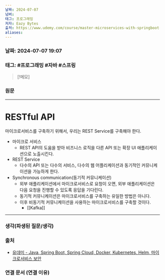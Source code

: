 ```yaml
---
날짜: 2024-07-07
넘버: 
태그: 프로그래밍
저자: Eazy Bytes
출처: https://www.udemy.com/course/master-microservices-with-springboot-docker-kubernetes-korean/
aliases:
---
```

### 날짜:  2024-07-07 19:07

### 태그: #프로그래밍 #자바 #스프링

>[!메모]
>

### 원문
---
# RESTful API
마이크로서비스를 구축하기 위해서, 우리는 REST Service를 구축해야 한다.
- 마이크로 서비스
	- REST API의 도움을 받아 비즈니스 로직을 다른 API 또는 확장 UI 애플리케이션으로 노출시킨다.
- REST Service
	- 다수의 API 또는 다수의 서비스, 다수의 웹 어플리케이션과 동기적인 커뮤니케이션을 가능하게 한다.
- Synchronous communication(동기적 커뮤니케이션)
	- 외부 애플리케이션에서 마이크로서비스로 요청이 오면, 외부 애플리케이션은 다음 요청을 진행할 수 있도록 응답을 기다린다.
	- 동기적 커뮤니케이션은 마이크로서비스를 구축하는 유일한 방법은 아니다.
	- 이후 비동기적 커뮤니케이션을 사용하는 마이크로서비스를 구축할 것이다.
		- [[Kafka]]
---
### 생각(파생된 질문/생각)

### 출처
- [유데미 - Java, Spring Boot, Spring Cloud, Docker, Kubernetes, Helm, 마이크로서비스 보안](https://www.udemy.com/course/master-microservices-with-springboot-docker-kubernetes-korean/)

### 연결 문서 (연결 이유)
